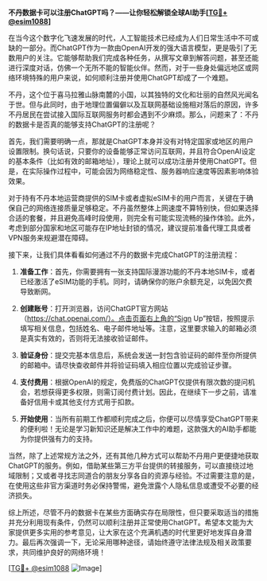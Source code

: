 **不丹数据卡可以注册ChatGPT吗？——让你轻松解锁全球AI助手[[TG💪+ @esim1088](https://t.me/s/esim1088)]**

在当今这个数字化飞速发展的时代，人工智能技术已经成为人们日常生活中不可或缺的一部分。而ChatGPT作为一款由OpenAI开发的强大语言模型，更是吸引了无数用户的关注。它能够帮助我们完成各种任务，从撰写文章到解答问题，甚至还能进行深度对话，仿佛一个无所不能的智能伙伴。然而，对于一些身处偏远地区或网络环境特殊的用户来说，如何顺利注册并使用ChatGPT却成了一个难题。

不丹，这个位于喜马拉雅山脉南麓的小国，以其独特的文化和壮丽的自然风光闻名于世。但与此同时，由于地理位置偏僻以及互联网基础设施相对落后的原因，许多不丹居民在尝试接入国际互联网服务时都会遇到不少麻烦。那么，问题来了：不丹的数据卡是否真的能够支持ChatGPT的注册呢？

首先，我们需要明确一点，那就是ChatGPT本身并没有对特定国家或地区的用户设置限制。换句话说，只要你的设备能够正常访问互联网，并且符合OpenAI设定的基本条件（比如有效的邮箱地址），理论上就可以成功注册并使用ChatGPT。但是，在实际操作过程中，可能会因为网络稳定性、服务器响应速度等因素影响体验效果。

对于持有不丹本地运营商提供的SIM卡或者虚拟eSIM卡的用户而言，关键在于确保自己的网络连接质量足够稳定。不丹虽然整体上网速度不算特别快，但如果选择合适的套餐，并且避免高峰时段使用，则完全有可能实现流畅的操作体验。此外，考虑到部分国家和地区可能存在IP地址封锁的情况，建议提前准备代理工具或者VPN服务来规避潜在障碍。

接下来，让我们具体看看如何通过不丹的数据卡完成ChatGPT的注册流程：

1. **准备工作**：首先，你需要拥有一张支持国际漫游功能的不丹本地SIM卡，或者已经激活了eSIM功能的手机。同时，请确保你的账户余额充足，以免因欠费导致断网。

2. **创建账号**：打开浏览器，访问ChatGPT官方网站（https://chat.openai.com/）。点击页面右上角的“Sign Up”按钮，按照提示填写相关信息，包括姓名、电子邮件地址等。注意，这里要求输入的邮箱必须是真实有效的，否则将无法接收验证邮件。

3. **验证身份**：提交完基本信息后，系统会发送一封包含验证码的邮件至你所提供的邮箱中。请尽快查收邮件并将验证码填入相应位置以完成验证步骤。

4. **支付费用**：根据OpenAI的规定，免费版的ChatGPT仅提供有限次数的提问机会，若想获得更多权限，则需订阅付费计划。因此，在继续下一步之前，请准备好信用卡或其他支付方式用于扣款。

5. **开始使用**：当所有前期工作都顺利完成之后，你便可以尽情享受ChatGPT带来的便利啦！无论是学习新知识还是解决工作中的难题，这款强大的AI助手都能为你提供强有力的支持。

当然，除了上述常规方法之外，还有其他几种方式可以帮助不丹用户更便捷地获取ChatGPT的服务。例如，借助某些第三方平台提供的转接服务，可以直接绕过地域限制；又或者寻找志同道合的朋友分享各自的资源与经验。不过需要注意的是，在使用这些非官方渠道时务必保持警惕，避免泄露个人隐私信息或遭受不必要的经济损失。

综上所述，尽管不丹的数据卡在某些方面确实存在局限性，但只要采取适当的措施并充分利用现有条件，仍然可以顺利注册并正常使用ChatGPT。希望本文能为大家提供更多实用的参考意见，让大家在这个充满机遇的时代里更好地发挥自身潜力。最后再次强调一下，无论采用哪种途径，请始终遵守法律法规及相关政策要求，共同维护良好的网络环境！

[[TG💪+ @esim1088](https://t.me/s/esim1088) ![Image](https://i.postimg.cc/4NQfJmqS/Snipaste-2025-05-13-00-14-12.png)]